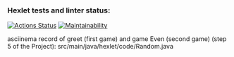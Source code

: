 ### Hexlet tests and linter status:
[![Actions Status](https://github.com/IlyasKz1985/java-project-61/actions/workflows/hexlet-check.yml/badge.svg)](https://github.com/IlyasKz1985/java-project-61/actions)
[![Maintainability](https://api.codeclimate.com/v1/badges/889b02f710081f461055/maintainability)](https://codeclimate.com/github/IlyasKz1985/java-project-61/maintainability)

asciinema record of greet (first game) and game Even (second game) (step 5 of the Project): src/main/java/hexlet/code/Random.java 
